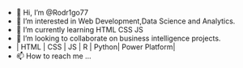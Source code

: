 - 👋 Hi, I’m @Rodr1go77
- 👀 I’m interested in Web Development,Data Science and Analytics.
- 🌱 I’m currently learning HTML CSS JS
- 💞️ I’m looking to collaborate on business intelligence projects.
- | HTML | CSS | JS | R | Python| Power Platform|
- 📫 How to reach me ...

<!---
Rodr1go77/Rodr1go77 is a ✨ special ✨ repository because its `README.md` (this file) appears on your GitHub profile.
You can click the Preview link to take a look at your changes.
--->

